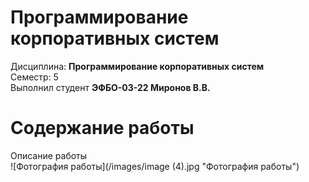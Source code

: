 # Программирование корпоративных систем
Дисциплина: **Программирование корпоративных систем** <br>
Семестр: 5 <br>
Выполнил студент **ЭФБО-03-22 Миронов В.В.** <br>

# Содержание работы
Описание работы <br>
![Фотография работы](/images/image (4).jpg "Фотография работы")